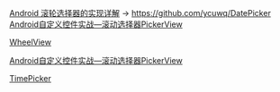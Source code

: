 
[Android 滚轮选择器的实现详解](https://www.jianshu.com/p/282c7c4537b3)  -> https://github.com/ycuwq/DatePicker
[Android自定义控件实战—滚动选择器PickerView](http://www.jcodecraeer.com/a/anzhuokaifa/androidkaifa/2014/1225/2213.html)

[WheelView](https://github.com/wangjiegulu/WheelView/blob/master/app/src/main/java/com/wangjie/wheelview/WheelView.java)

[Android自定义控件实战—滚动选择器PickerView](http://www.jcodecraeer.com/a/anzhuokaifa/androidkaifa/2014/1225/2213.html)

[TimePicker](https://github.com/jingchenUSTC/TimePicker)